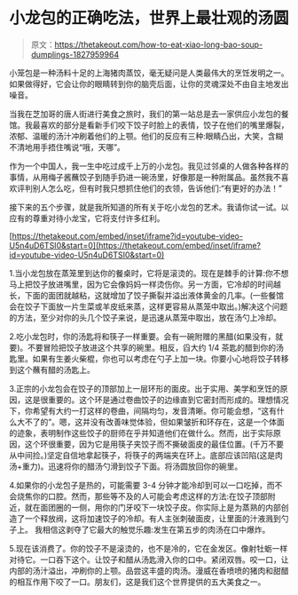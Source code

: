 # 小龙包的正确吃法，世界上最壮观的汤圆

> 原文：<https://thetakeout.com/how-to-eat-xiao-long-bao-soup-dumplings-1827959964>

小笼包是一种汤料十足的上海猪肉蒸饺，毫无疑问是人类最伟大的烹饪发明之一。如果做得好，它会让你的眼睛转到你的脑壳后面，让你的灵魂深处不由自主地发出噪音。



当我在芝加哥的唐人街进行美食之旅时，我们的第一站总是去一家供应小龙包的餐馆。我最喜欢的部分是看新手们咬下饺子时脸上的表情，饺子在他们的嘴里爆裂，浓郁、温暖的汤汁冲刷着他们的上颚。他们的反应有三种:眼睛凸出，大笑，含糊不清地用手捂住嘴说“哦，天哪”。

作为一个中国人，我一生中吃过成千上万的小龙包。我见过邻桌的人做各种各样的事情，从用梅子酱蘸饺子到随手扔进一碗汤里，好像那是一种附属品。虽然我不喜欢评判别人怎么吃，但有时我只想抓住他们的衣领，告诉他们:“有更好的办法！”

接下来的五个步骤，就是我所知道的所有关于吃小龙包的艺术。我请你试一试。以应有的尊重对待小龙宝，它将支付许多红利。

 [https://thetakeout.com/embed/inset/iframe?id=youtube-video-U5n4uD6TSI0&start=0](https://thetakeout.com/embed/inset/iframe?id=youtube-video-U5n4uD6TSI0&start=0) 

1.当小龙包放在蒸笼里到达你的餐桌时，它将是滚烫的。现在是棘手的计算:你不想马上把饺子放进嘴里，因为它会像妈妈一样烫伤你。另一方面，它冷却的时间越长，下面的面团就越粘，这就增加了饺子撕裂并溢出液体黄金的几率。(一些餐馆会在饺子下面放一片生菜或羊皮纸来蒸，这样更容易从蒸笼中取出。)解决这个问题的方法，至少对你的头几个饺子来说，是迅速从蒸笼中取出，放在汤勺上冷却。

2.吃小龙包时，你的汤匙将和筷子一样重要。会有一碗附赠的黑醋(如果没有，就要)。不要冒险把饺子放进这个共享的碗里。相反，舀大约 1/4 茶匙的醋到你的汤匙里。如果有生姜火柴棍，你也可以考虑在勺子上加一块。你要小心地将饺子转移到这个蘸有醋的汤匙上。

3.正宗的小龙包会在饺子的顶部加上一层环形的面皮。出于实用、美学和烹饪的原因，这是很重要的。这个环是通过卷曲饺子的边缘直到它密封而形成的。理想情况下，你希望有大约一打这样的卷曲，间隔均匀，发音清晰。你可能会想，“这有什么大不了的”。嗯，这并没有改善味觉体验，但如果皱折和环存在，这是一个体面的迹象，表明制作这些饺子的厨师在乎并知道他们在做什么。然而，出于实际原因，这个环很重要，因为它是用筷子夹饺子而不撕破面皮的最佳位置。(千万不要从中间捡。)坚定自信地拿起筷子，将筷子的两端夹在环上。底部应该凹陷(这是肉汤+重力)。迅速将你的醋汤勺滑到饺子下面。将汤圆放回你的碗里。

4.如果你的小龙包子是热的，可能需要 3-4 分钟才能冷却到可以一口吃掉，而不会烧焦你的口腔。然而，那些等不及的人可能会考虑这样的方法:在饺子顶部附近，就在面团圈的一侧，用你的门牙咬下一块饺子皮。你实际上是为蒸熟的内部创造了一个释放阀，这将加速饺子的冷却。有人主张刺破面皮，让里面的汁液溅到勺子上。 我相信这剥夺了它最大的触觉乐趣:发生在第五步的肉汤在口中爆炸。

5.现在该消费了。你的饺子不是滚烫的，也不是冷的，它在金发区。像射牡蛎一样对待它。一口吞下这个。让饺子和醋从汤匙滑入你的口中。紧闭双唇。咬一口，让内部的汤汁溢出，冲刷你的上颚。品尝这丰盛的肉汤。漫威在香喷喷的猪肉和甜醋的相互作用下咬了一口。朋友们，这是我们这个世界提供的五大美食之一。
